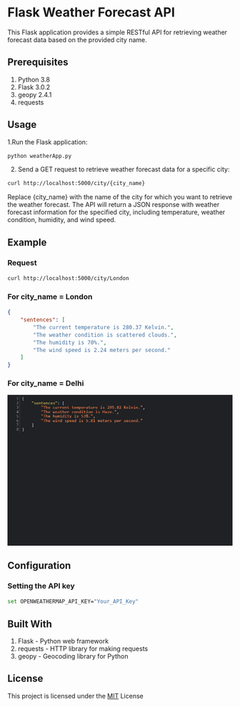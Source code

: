 # Flask Weather Forecast API

This Flask application provides a simple RESTful API for retrieving weather forecast data based on the provided city name.

## Prerequisites

1. Python 3.8
2. Flask 3.0.2
3. geopy 2.4.1
4. requests


## Usage
1.Run the Flask application:
```bash
python weatherApp.py
```
2. Send a GET request to retrieve weather forecast data for a specific city:

```bash
curl http://localhost:5000/city/{city_name}
```
Replace {city_name} with the name of the city for which you want to retrieve the weather forecast.
The API will return a JSON response with weather forecast information for the specified city, including temperature, weather condition, humidity, and wind speed.

## Example

### Request

```bash
curl http://localhost:5000/city/London
```

### For city_name = London

```json
{
    "sentences": [
        "The current temperature is 280.37 Kelvin.",
        "The weather condition is scattered clouds.",
        "The humidity is 70%.",
        "The wind speed is 2.24 meters per second."
    ]
}
```
### For city_name = Delhi

![Weather Forecast](outputW.png)

## Configuration

### Setting the API key
``` bash
set OPENWEATHERMAP_API_KEY="Your_API_Key" 
```

## Built With
1. Flask - Python web framework
2. requests - HTTP library for making requests
3. geopy - Geocoding library for Python

## License

This project is licensed under the [MIT](https://choosealicense.com/licenses/mit/) License